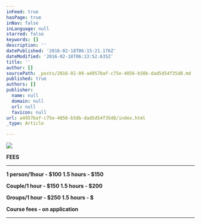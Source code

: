 ```yaml
---
inFeed: true
hasPage: true
inNav: false
inLanguage: null
starred: false
keywords: []
description: ''
datePublished: '2016-02-18T06:15:21.176Z'
dateModified: '2016-02-18T06:13:52.635Z'
title: ''
author: []
sourcePath: _posts/2016-02-09-a4957baf-c75e-4056-b58b-dad5d54f35d8.md
published: true
authors: []
publisher:
  name: null
  domain: null
  url: null
  favicon: null
url: a4957baf-c75e-4056-b58b-dad5d54f35d8/index.html
_type: Article

---
```

![](https://the-grid-user-content.s3-us-west-2.amazonaws.com/81d93b08-d6a5-4efb-b173-c4f13933fe76.jpg)

**FEES**

****

**1 person/1hour - $100                   1.5 hours - $150**

**Couple/1 hour -  $150                   1.5 hours - $200**

**Groups/1 hour - $250                   1.5 hours - $**

**Course fees - on application**

****